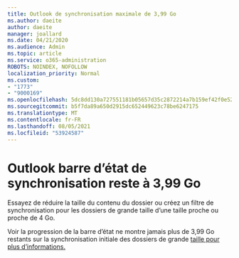 ```yaml
---
title: Outlook de synchronisation maximale de 3,99 Go
ms.author: daeite
author: daeite
manager: joallard
ms.date: 04/21/2020
ms.audience: Admin
ms.topic: article
ms.service: o365-administration
ROBOTS: NOINDEX, NOFOLLOW
localization_priority: Normal
ms.custom:
- "1773"
- "9000169"
ms.openlocfilehash: 5dc8dd130a727551181b05657d35c2872214a7b159ef42f0e52d8464fc38967b
ms.sourcegitcommit: b5f7da89a650d2915dc652449623c78be6247175
ms.translationtype: MT
ms.contentlocale: fr-FR
ms.lasthandoff: 08/05/2021
ms.locfileid: "53924587"
---
```

# <a name="outlook-sync-status-bar-remains-at-399-gb"></a>Outlook barre d’état de synchronisation reste à 3,99 Go

Essayez de réduire la taille du contenu du dossier ou créez un filtre de synchronisation pour les dossiers de grande taille d’une taille proche ou proche de 4 Go.

Voir la progression de la barre d’état ne montre jamais plus de 3,99 Go restants sur la synchronisation initiale des dossiers de grande [taille pour plus d’informations.](https://support.microsoft.com/help/2738323/status-bar-progress-never-shows-more-than-3-99-gb-remaining-on-initial)